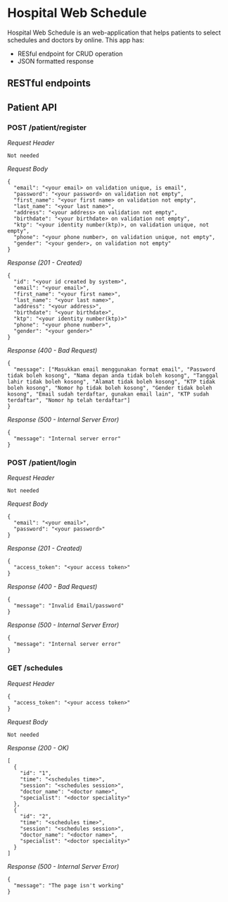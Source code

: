 # Hospital Web Schedule

Hospital Web Schedule is an web-application that helps patients to select schedules and doctors by online. This app has:

- RESful endpoint for CRUD operation
- JSON formatted response

## RESTful endpoints

## Patient API

### POST /patient/register

_Request Header_

```
Not needed
```

_Request Body_

```
{
  "email": "<your email> on validation unique, is email",
  "password": "<your password> on validation not empty",
  "first_name": "<your first name> on validation not empty",
  "last_name": "<your last name>",
  "address": "<your address> on validation not empty",
  "birthdate": "<your birthdate> on validation not empty",
  "ktp": "<your identity number(ktp)>, on validation unique, not empty",
  "phone": "<your phone number>, on validation unique, not empty",
  "gender": "<your gender>, on validation not empty"
}
```

_Response (201 - Created)_

```
{
  "id": "<your id created by system>",
  "email": "<your email>",
  "first_name": "<your first name>",
  "last_name": "<your last name>",
  "address": "<your address>",
  "birthdate": "<your birthdate>",
  "ktp": "<your identity number(ktp)>"
  "phone": "<your phone number>",
  "gender": "<your gender>"
}
```

_Response (400 - Bad Request)_

```
{
  "message": ["Masukkan email menggunakan format email", "Password tidak boleh kosong", "Nama depan anda tidak boleh kosong", "Tanggal lahir tidak boleh kosong", "Alamat tidak boleh kosong", "KTP tidak boleh kosong", "Nomor hp tidak boleh kosong", "Gender tidak boleh kosong", "Email sudah terdaftar, gunakan email lain", "KTP sudah terdaftar", "Nomor hp telah terdaftar"]
}
```

_Response (500 - Internal Server Error)_

```
{
  "message": "Internal server error"
}
```

### POST /patient/login

_Request Header_

```
Not needed
```

_Request Body_

```
{
  "email": "<your email>",
  "password": "<your password>"
}
```

_Response (201 - Created)_

```
{
  "access_token": "<your access token>"
}
```

_Response (400 - Bad Request)_

```
{
  "message": "Invalid Email/password"
}
```

_Response (500 - Internal Server Error)_

```
{
  "message": "Internal server error"
}
```

### GET /schedules

_Request Header_

```
{
  "access_token": "<your access token>"
}
```

_Request Body_

```
Not needed
```

_Response (200 - OK)_

```
[
  {
    "id": "1",
    "time": "<schedules time>",
    "session": "<schedules session>",
    "doctor_name": "<doctor name>",
    "specialist": "<doctor speciality>"
  },
  {
    "id": "2",
    "time": "<schedules time>",
    "session": "<schedules session>",
    "doctor_name": "<doctor name>",
    "specialist": "<doctor speciality>"
  }
]
```

_Response (500 - Internal Server Error)_

```
{
  "message": "The page isn't working"
}
```
